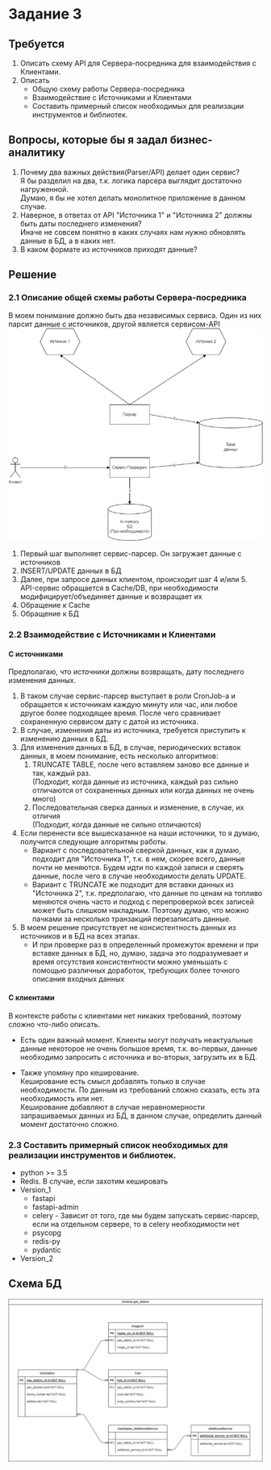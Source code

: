 # Задание 3

## Требуется
1. Описать схему API для Сервера-посредника для взаимодействия с Клиентами.
2. Описать
   * Общую схему работы Сервера-посредника
   * Взаимодействие с Источниками и Клиентами 
   * Составить примерный список необходимых для реализации инструментов и библиотек.


## Вопросы, которые бы я задал бизнес-аналитику
1. Почему два важных действия(Parser/API) делает один сервис?  
Я бы разделил на два, т.к. логика парсера выглядит достаточно нагруженной.   
Думаю, я бы не хотел делать монолитное приложение в данном случае.
2. Наверное, в ответах от API "Источника 1" и "Источника 2" должны быть даты последнего изменения?  
   Иначе не совсем понятно в каких случаях нам нужно обновлять данные в БД, а в каких нет.
3. В каком формате из источников приходят данные?


## Решение

### 2.1 Описание общей схемы работы Сервера-посредника
В моем понимание должно быть два независимых сервиса. Один из них парсит данные с источников, другой является 
сервисом-API  
!['page_1'](ServicesSchema.png)

1. Первый шаг выполняет сервис-парсер. Он загружает данные с источников
2. INSERT/UPDATE данных в БД
3. Далее, при запросе данных клиентом, происходит шаг 4 и/или 5. API-сервис обращается в Cache/DB, при необходимости 
модифицирует/объединяет данные и возвращает их 
4. Обращение к Cache
5. Обращение к БД

### 2.2 Взаимодействие с Источниками и Клиентами
#### С источниками
Предполагаю, что источники должны возвращать, дату последнего изменения данных.  
1. В таком случае сервис-парсер выступает в роли CronJob-а и обращается к источникам каждую минуту или час, или любое 
другое более подходящее время. После чего сравнивает сохраненную сервисом дату с датой из источника.
2. В случае, изменения даты из источника, требуется приступить к изменению данных в БД. 
3. Для изменения данных в БД, в случае, периодических вставок данных, в моем понимание, есть несколько алгоритмов:
   1. TRUNCATE TABLE, после чего вставляем заново все данные и так, каждый раз.  
      (Подходит, когда данные из источника, каждый раз сильно отличаются от сохраненных данных или когда данных не очень
      много)
   2. Последовательная сверка данных и изменение, в случае, их отличия  
      (Подходит, когда данные не сильно отличаются)
4. Если перенести все вышесказанное на наши источники, то я думаю, получится следующие алгоритмы работы.
   * Вариант с последовательной сверкой данных, как я думаю, подходит для "Источника 1", т.к. в нем, скорее всего,
     данные почти не меняются. Будем идти по каждой записи и сверять данные, после чего в случае необходимости делать 
     UPDATE. 
   * Вариант с TRUNCATE же подходит для вставки данных из "Источника 2", т.к. предполагаю, что данные по ценам на 
     топливо меняются очень часто и подход с перепроверкой всех записей может быть слишком накладным.
     Поэтому думаю, что можно пачками за несколько транзакций перезаписать данные.
5. В моем решение присутствует не консистентность данных из источников и в БД на всех этапах. 
   * И при проверке раз в определенный промежуток времени и при вставке данных в БД, но, думаю, задача это подразумевает
     и время отсутствия консистентности можно уменьшать с помощью различных доработок, требующих более точного описания 
     входных данных

#### С клиентами
В контексте работы с клиентами нет никаких требований, поэтому сложно что-либо описать.  

* Есть один важный момент. Клиенты могут получать неактуальные данные некоторое не очень большое время, т.к. во-первых, 
данные необходимо запросить с источника и во-вторых, загрузить их в БД.  

* Также упомяну про кеширование.  
Кеширование есть смысл добавлять только в случае необходимости. По данным из требований сложно сказать, есть эта 
необходимость или нет.   
Кеширование добавляют в случае неравномерности запрашиваемых данных из БД, в данном случае, определить данный момент 
достаточно сложно.  

### 2.3 Составить примерный список необходимых для реализации инструментов и библиотек.
* python >= 3.5
* Redis. В случае, если захотим кешировать 
* Version_1
   * fastapi
   * fastapi-admin
   * celery - Зависит от того, где мы будем запускать сервис-парсер, если на отдельном сервере, то в celery необходимости нет
   * psycopg
   * redis-py
   * pydantic
* Version_2

## Схема БД
!['page_2'](DataBase.drawio.png)